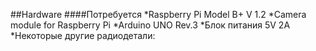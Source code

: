 ##Hardware
####Потребуется
*Raspberry Pi Model B+ V 1.2
*Camera module for Raspberry Pi
*Arduino UNO Rev.3
*Блок питания 5V 2A
*Некоторые другие радиодетали:

